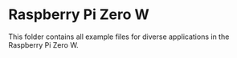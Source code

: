 # Raspberry Pi Zero W

This folder contains all example files for diverse applications in the Raspberry Pi Zero W.